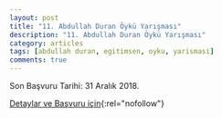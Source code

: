 ```yaml
---
layout: post
title: "11. Abdullah Duran Öykü Yarışması"
description: "11. Abdullah Duran Öykü Yarışması"
category: articles
tags: [abdullah duran, egitimsen, oyku, yarismasi]
comments: true
---
```


Son Başvuru Tarihi: 31 Aralık 2018.

[Detaylar ve Başvuru için](http://egitimsen.org.tr/11-abdullah-duran-oyku-yarismasi-basladi/){:rel="nofollow"}